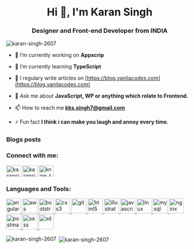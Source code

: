 <h1 align="center">Hi 👋, I'm Karan Singh</h1>
<h3 align="center">Designer and Front-end Developer from INDIA</h3>

<p align="left"> <img src="https://komarev.com/ghpvc/?username=karan-singh-2607&label=Profile%20views&color=0e75b6&style=flat" alt="karan-singh-2607" /> </p>

- 🔭 I’m currently working on **Appscrip**

- 🌱 I’m currently learning **TypeScript**

- 📝 I regulary write articles on [https://blog.vanilacodes.com](https://blog.vanilacodes.com)

- 💬 Ask me about **JavaScript, WP or anything which relate to Frontend.**

- 📫 How to reach me **kks.singh7@gmail.com**

- ⚡ Fun fact **I think i can make you laugh and annoy every time.**

### Blogs posts
<!-- BLOG-POST-LIST:START -->
<!-- BLOG-POST-LIST:END -->

<h3 align="left">Connect with me:</h3>
<p align="left">
<a href="https://dev.to/karansingh2607" target="blank"><img align="center" src="https://cdn.jsdelivr.net/npm/simple-icons@3.0.1/icons/dev-dot-to.svg" alt="karansingh2607" height="30" width="40" /></a>
<a href="https://linkedin.com/in/karansingh2607" target="blank"><img align="center" src="https://cdn.jsdelivr.net/npm/simple-icons@3.0.1/icons/linkedin.svg" alt="karansingh2607" height="30" width="40" /></a>
<a href="https://instagram.com/know_this_k" target="blank"><img align="center" src="https://cdn.jsdelivr.net/npm/simple-icons@3.0.1/icons/instagram.svg" alt="know_this_k" height="30" width="40" /></a>
</p>

<h3 align="left">Languages and Tools:</h3>
<p align="left"> <a href="https://angular.io" target="_blank"> <img src="https://devicons.github.io/devicon/devicon.git/icons/angularjs/angularjs-original.svg" alt="angularjs" width="40" height="40"/> </a> <a href="https://aws.amazon.com" target="_blank"> <img src="https://devicons.github.io/devicon/devicon.git/icons/amazonwebservices/amazonwebservices-original-wordmark.svg" alt="aws" width="40" height="40"/> </a> <a href="https://getbootstrap.com" target="_blank"> <img src="https://devicons.github.io/devicon/devicon.git/icons/bootstrap/bootstrap-plain.svg" alt="bootstrap" width="40" height="40"/> </a> <a href="https://www.w3schools.com/css/" target="_blank"> <img src="https://devicons.github.io/devicon/devicon.git/icons/css3/css3-original-wordmark.svg" alt="css3" width="40" height="40"/> </a> <a href="https://git-scm.com/" target="_blank"> <img src="https://www.vectorlogo.zone/logos/git-scm/git-scm-icon.svg" alt="git" width="40" height="40"/> </a> <a href="https://www.w3.org/html/" target="_blank"> <img src="https://devicons.github.io/devicon/devicon.git/icons/html5/html5-original-wordmark.svg" alt="html5" width="40" height="40"/> </a> <a href="https://www.adobe.com/in/products/illustrator.html" target="_blank"> <img src="https://www.vectorlogo.zone/logos/adobe_illustrator/adobe_illustrator-icon.svg" alt="illustrator" width="40" height="40"/> </a> <a href="https://developer.mozilla.org/en-US/docs/Web/JavaScript" target="_blank"> <img src="https://devicons.github.io/devicon/devicon.git/icons/javascript/javascript-original.svg" alt="javascript" width="40" height="40"/> </a> <a href="https://www.linux.org/" target="_blank"> <img src="https://devicons.github.io/devicon/devicon.git/icons/linux/linux-original.svg" alt="linux" width="40" height="40"/> </a> <a href="https://www.mysql.com/" target="_blank"> <img src="https://devicons.github.io/devicon/devicon.git/icons/mysql/mysql-original-wordmark.svg" alt="mysql" width="40" height="40"/> </a> <a href="https://www.nginx.com" target="_blank"> <img src="https://devicons.github.io/devicon/devicon.git/icons/nginx/nginx-original.svg" alt="nginx" width="40" height="40"/> </a> <a href="https://postman.com" target="_blank"> <img src="https://www.vectorlogo.zone/logos/getpostman/getpostman-icon.svg" alt="postman" width="40" height="40"/> </a> <a href="https://sass-lang.com" target="_blank"> <img src="https://devicons.github.io/devicon/devicon.git/icons/sass/sass-original.svg" alt="sass" width="40" height="40"/> </a> <a href="https://www.adobe.com/products/xd.html" target="_blank"> <img src="https://cdn.worldvectorlogo.com/logos/adobe-xd.svg" alt="xd" width="40" height="40"/> </a> </p>

<p><img align="left" src="https://github-readme-stats.vercel.app/api/top-langs?username=karan-singh-2607&show_icons=true&locale=en&layout=compact" alt="karan-singh-2607" /></p>

<p>&nbsp;<img align="center" src="https://github-readme-stats.vercel.app/api?username=karan-singh-2607&show_icons=true&locale=en" alt="karan-singh-2607" /></p>
